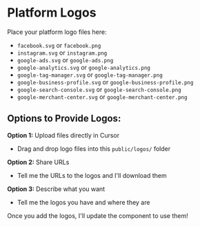 # Platform Logos

Place your platform logo files here:

- `facebook.svg` or `facebook.png`
- `instagram.svg` or `instagram.png`
- `google-ads.svg` or `google-ads.png`
- `google-analytics.svg` or `google-analytics.png`
- `google-tag-manager.svg` or `google-tag-manager.png`
- `google-business-profile.svg` or `google-business-profile.png`
- `google-search-console.svg` or `google-search-console.png`
- `google-merchant-center.svg` or `google-merchant-center.png`

## Options to Provide Logos:

**Option 1:** Upload files directly in Cursor
- Drag and drop logo files into this `public/logos/` folder

**Option 2:** Share URLs
- Tell me the URLs to the logos and I'll download them

**Option 3:** Describe what you want
- Tell me the logos you have and where they are

Once you add the logos, I'll update the component to use them!

